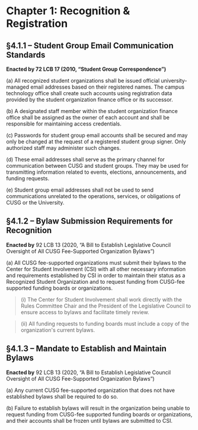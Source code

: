 # Chapter 1: Recognition & Registration

## §4.1.1 – Student Group Email Communication Standards  
**Enacted by 72 LCB 17 (2010, “Student Group Correspondence”)**

(a) All recognized student organizations shall be issued official university-managed email addresses based on their registered names. The campus technology office shall create such accounts using registration data provided by the student organization finance office or its successor.

(b) A designated staff member within the student organization finance office shall be assigned as the owner of each account and shall be responsible for maintaining access credentials.

(c) Passwords for student group email accounts shall be secured and may only be changed at the request of a registered student group signer. Only authorized staff may administer such changes.

(d) These email addresses shall serve as the primary channel for communication between CUSG and student groups. They may be used for transmitting information related to events, elections, announcements, and funding requests.

(e) Student group email addresses shall not be used to send communications unrelated to the operations, services, or obligations of CUSG or the University.


## §4.1.2 – Bylaw Submission Requirements for Recognition  
**Enacted by** 92 LCB 13 (2020, “A Bill to Establish Legislative Council Oversight of All CUSG Fee-Supported Organization Bylaws”)

(a) All CUSG fee-supported organizations must submit their bylaws to the Center for Student Involvement (CSI) with all other necessary information and requirements established by CSI in order to maintain their status as a Recognized Student Organization and to request funding from CUSG-fee supported funding boards or organizations.

> (i) The Center for Student Involvement shall work directly with the Rules Committee Chair and the President of the Legislative Council to ensure access to bylaws and facilitate timely review.

> (ii) All funding requests to funding boards must include a copy of the organization's current bylaws.


## §4.1.3 – Mandate to Establish and Maintain Bylaws  
**Enacted by** 92 LCB 13 (2020, “A Bill to Establish Legislative Council Oversight of All CUSG Fee-Supported Organization Bylaws”)

(a) Any current CUSG fee-supported organization that does not have established bylaws shall be required to do so.

(b) Failure to establish bylaws will result in the organization being unable to request funding from CUSG-fee supported funding boards or organizations, and their accounts shall be frozen until bylaws are submitted to CSI.
